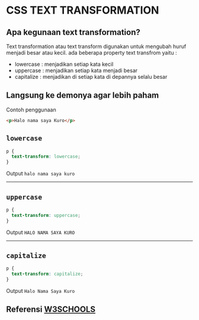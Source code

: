 # CSS TEXT TRANSFORMATION

## Apa kegunaan text transformation?

Text transformation atau text transform digunakan untuk mengubah huruf menjadi besar atau kecil.
ada beberapa property text transfrom yaitu :

- lowercase : menjadikan setiap kata kecil
- uppercase : menjadikan setiap kata menjadi besar
- capitalize : menjadikan di setiap kata di depannya selalu besar

## Langsung ke demonya agar lebih paham

Contoh penggunaan

```html
<p>Halo nama saya Kuro</p>
```

## `lowercase`

```css
p {
  text-transform: lowercase;
}
```

Output
`halo nama saya kuro`

---

## `uppercase`

```css
p {
  text-transform: uppercase;
}
```

Output
`HALO NAMA SAYA KURO`

---

## `capitalize`

```css
p {
  text-transform: capitalize;
}
```

Output
`Halo Nama Saya Kuro`

## Referensi [W3SCHOOLS](https://www.w3schools.com/css/css_text_transformation.asp)
